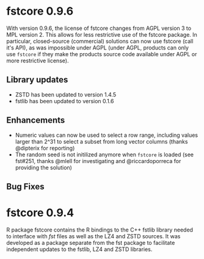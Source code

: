 
# fstcore 0.9.6

With version 0.9.6, the license of fstcore changes from AGPL version 3 to MPL version 2. This allows for less
restrictive use of the fstcore package. In particular, closed-source (commercial) solutions can now use fstcore
(call it's API), as was impossible under AGPL (under AGPL, products can only use `fstcore` if they make the products
source code available under AGPL or more restrictive license).

## Library updates

* ZSTD has been updated to version 1.4.5
* fstlib has been updated to version 0.1.6

## Enhancements

* Numeric values can now be used to select a row range, including values larger than 2^31 to select a subset from
long vector columns (thanks @dipterix for reporting)
* The random seed is not initilized anymore when `fstcore` is loaded (see fst#251, thanks @mlell for investigating and @riccardoporreca for providing the solution)

## Bug Fixes


# fstcore 0.9.4

R package fstcore contains the R bindings to the C++ fstlib library needed to interface with _fst_ files as well as
the LZ4 and ZSTD sources. It was developed as a package separate from the fst package to facilitate independent
updates to the fstlib, LZ4 and ZSTD libraries.
